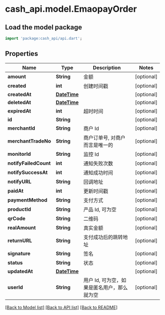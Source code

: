 # cash_api.model.EmaopayOrder

## Load the model package
```dart
import 'package:cash_api/api.dart';
```

## Properties
Name | Type | Description | Notes
------------ | ------------- | ------------- | -------------
**amount** | **String** | 金额 | [optional] 
**created** | **int** | 创建时间戳 | [optional] 
**createdAt** | [**DateTime**](DateTime.md) |  | [optional] 
**deletedAt** | [**DateTime**](DateTime.md) |  | [optional] 
**expiredAt** | **int** | 超时时间 | [optional] 
**id** | **String** |  | [optional] 
**merchantId** | **String** | 商户 Id | [optional] 
**merchantTradeNo** | **String** | 商户订单号, 对商户而言是唯一的 | [optional] 
**monitorId** | **String** | 监控 Id | [optional] 
**notifyFailedCount** | **int** | 通知失败次数 | [optional] 
**notifySuccessAt** | **int** | 通知成功时间 | [optional] 
**notifyURL** | **String** | 回调地址 | [optional] 
**paidAt** | **int** | 更新时间戳 | [optional] 
**paymentMethod** | **String** | 支付方式 | [optional] 
**productId** | **String** | 产品 Id, 可为空 | [optional] 
**qrCode** | **String** | 二维码 | [optional] 
**realAmount** | **String** | 真实金额 | [optional] 
**returnURL** | **String** | 支付成功后的跳转地址 | [optional] 
**signature** | **String** | 签名 | [optional] 
**status** | **String** | 状态 | [optional] 
**updatedAt** | [**DateTime**](DateTime.md) |  | [optional] 
**userId** | **String** | 用户 Id, 可为空，如果是匿名用户，那么就为空 | [optional] 

[[Back to Model list]](../README.md#documentation-for-models) [[Back to API list]](../README.md#documentation-for-api-endpoints) [[Back to README]](../README.md)



